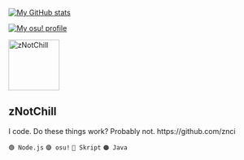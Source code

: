 

[![My GitHub stats](https://github-readme-stats.vercel.app/api?username=zNotChill&show_icons=true&theme=tokyonight)](https://github.com/anuraghazra/github-readme-stats)

[![My osu! profile](https://osu-sig.vercel.app/card?user=17119720&mode=std&lang=en&blur=6&round_avatar=true&animation=true&hue=20&mini=true)](https://osu-sig.vercel.app/)

<p align="">
 <img width="100px" src="https://visage.surgeplay.com/bust/512/71a5c270acb04559aee7c098cfb39d56" alt="zNotChill" />
 <h2>zNotChill</h2>
 <p>I code. Do these things work? Probably not.
https://github.com/znci

`🟢 Node.js` `🟣 osu!`  `🔴 Skript`  `🟠 Java`</p>

